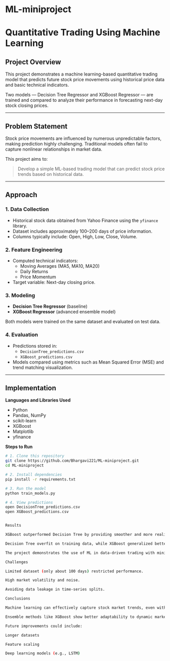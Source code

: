 # ML-miniproject


# Quantitative Trading Using Machine Learning

## Project Overview
This project demonstrates a machine learning-based quantitative trading model that predicts future stock price movements using historical price data and basic technical indicators.

Two models — Decision Tree Regressor and XGBoost Regressor — are trained and compared to analyze their performance in forecasting next-day stock closing prices.

---

## Problem Statement
Stock price movements are influenced by numerous unpredictable factors, making prediction highly challenging. Traditional models often fail to capture nonlinear relationships in market data.

This project aims to:
> Develop a simple ML-based trading model that can predict stock price trends based on historical data.

---

## Approach

### 1. Data Collection
- Historical stock data obtained from Yahoo Finance using the `yfinance` library.
- Dataset includes approximately 100–200 days of price information.
- Columns typically include: Open, High, Low, Close, Volume.

### 2. Feature Engineering
- Computed technical indicators:
  - Moving Averages (MA5, MA10, MA20)
  - Daily Returns
  - Price Momentum
- Target variable: Next-day closing price.

### 3. Modeling
- **Decision Tree Regressor** (baseline)
- **XGBoost Regressor** (advanced ensemble model)

Both models were trained on the same dataset and evaluated on test data.

### 4. Evaluation
- Predictions stored in:
  - `DecisionTree_predictions.csv`
  - `XGBoost_predictions.csv`
- Models compared using metrics such as Mean Squared Error (MSE) and trend matching visualization.

---

## Implementation

**Languages and Libraries Used**
- Python  
- Pandas, NumPy  
- scikit-learn  
- XGBoost  
- Matplotlib  
- yfinance  

**Steps to Run**
```bash
# 1. Clone this repository
git clone https://github.com/Bhargavi221/ML-miniproject.git
cd ML-miniproject

# 2. Install dependencies
pip install -r requirements.txt

# 3. Run the model
python train_models.py

# 4. View predictions
open DecisionTree_predictions.csv
open XGBoost_predictions.csv


Results

XGBoost outperformed Decision Tree by providing smoother and more realistic price predictions.

Decision Tree overfit on training data, while XGBoost generalized better.

The project demonstrates the use of ML in data-driven trading with minimal setup.

Challenges

Limited dataset (only about 100 days) restricted performance.

High market volatility and noise.

Avoiding data leakage in time-series splits.

Conclusions

Machine learning can effectively capture stock market trends, even with simple models.

Ensemble methods like XGBoost show better adaptability to dynamic markets.

Future improvements could include:

Longer datasets

Feature scaling

Deep learning models (e.g., LSTM)
